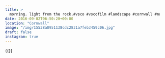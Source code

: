 ```yaml
---
title: >
  morning. light from the rock.#vsco #vscofilm #landscape #cornwall #nature #ocean #sea
date: 2016-09-02T06:50:20+00:00
location: "Cornwall"
image: "/img/15538a8951138cdc2831a7feb3459c06.jpg"
draft: false
instagram: true
---
```


{{<photo src="/img/15538a8951138cdc2831a7feb3459c06.jpg">}}
